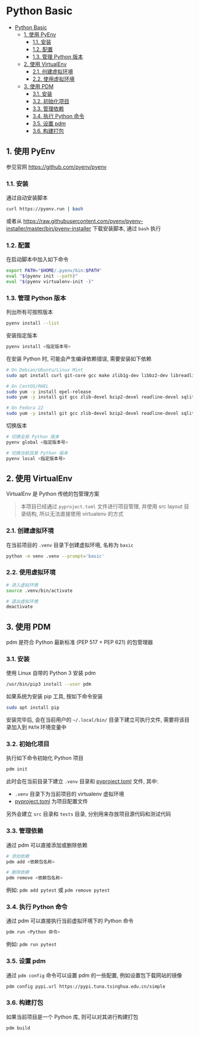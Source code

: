 # Python Basic

- [Python Basic](#python-basic)
  - [1. 使用 PyEnv](#1-使用-pyenv)
    - [1.1. 安装](#11-安装)
    - [1.2. 配置](#12-配置)
    - [1.3. 管理 Python 版本](#13-管理-python-版本)
  - [2. 使用 VirtualEnv](#2-使用-virtualenv)
    - [2.1. 创建虚拟环境](#21-创建虚拟环境)
    - [2.2. 使用虚拟环境](#22-使用虚拟环境)
  - [3. 使用 PDM](#3-使用-pdm)
    - [3.1. 安装](#31-安装)
    - [3.2. 初始化项目](#32-初始化项目)
    - [3.3. 管理依赖](#33-管理依赖)
    - [3.4. 执行 Python 命令](#34-执行-python-命令)
    - [3.5. 设置 pdm](#35-设置-pdm)
    - [3.6. 构建打包](#36-构建打包)

## 1. 使用 PyEnv

参见官网 <https://github.com/pyenv/pyenv>

### 1.1. 安装

通过自动安装脚本

```bash
curl https://pyenv.run | bash
```

或者从 <https://raw.githubusercontent.com/pyenv/pyenv-installer/master/bin/pyenv-installer> 下载安装脚本, 通过 `bash` 执行

### 1.2. 配置

在启动脚本中加入如下命令

```bash
export PATH="$HOME/.pyenv/bin:$PATH"
eval "$(pyenv init --path)"
eval "$(pyenv virtualenv-init -)"
```

### 1.3. 管理 Python 版本

列出所有可按照版本

```bash
pyenv install --list
```

安装指定版本

```bash
pyenv install <指定版本号>
```

在安装 Python 时, 可能会产生编译依赖错误, 需要安装如下依赖

```bash
# On Debian/Ubuntu/Linux Mint
sudo apt install curl git-core gcc make zlib1g-dev libbz2-dev libreadline-dev libsqlite3-dev libssl-dev

# On CentOS/RHEL
sudo yum -y install epel-release
sudo yum -y install git gcc zlib-devel bzip2-devel readline-devel sqlite-devel openssl-devel

# On Fedora 22
sudo yum -y install git gcc zlib-devel bzip2-devel readline-devel sqlite-devel openssl-devel
```

切换版本

```bash
# 切换全局 Python 版本
pyenv global <指定版本号>

# 切换当前目录 Python 版本
pyenv local <指定版本号>
```

## 2. 使用 VirtualEnv

VirtualEnv 是 Python 传统的包管理方案

> 本项目已经通过 `pyproject.toml` 文件进行项目管理, 并使用 src layout 目录结构, 所以无法直接使用 virtualenv 的方式

### 2.1. 创建虚拟环境

在当前项目的 `.venv` 目录下创建虚拟环境, 名称为 `basic`

```bash
python -m venv .venv --prompt='basic'
```

### 2.2. 使用虚拟环境

```bash
# 进入虚拟环境
source .venv/bin/activate

# 退出虚拟环境
deactivate
```

## 3. 使用 PDM

pdm 是符合 Python 最新标准 (PEP 517 + PEP 621) 的包管理器

### 3.1. 安装

使用 Linux 自带的 Python 3 安装 pdm

```bash
/usr/bin/pip3 install --user pdm
```

如果系统为安装 pip 工具, 按如下命令安装

```bash
sudo apt install pip
```

安装完毕后, 会在当前用户的 `~/.local/bin/` 目录下建立可执行文件, 需要将该目录加入到 `PATH` 环境变量中

### 3.2. 初始化项目

执行如下命令初始化 Python 项目

```bash
pdm init
```

此时会在当前目录下建立 `.venv` 目录和 [pyproject.toml](./pyproject.toml) 文件, 其中:

- `.venv` 目录下为当前项目的 virtualenv 虚拟环境
- [pyproject.toml](./pyproject.toml) 为项目配置文件

另外会建立 `src` 目录和 `tests` 目录, 分别用来存放项目源代码和测试代码

### 3.3. 管理依赖

通过 pdm 可以直接添加或删除依赖

```bash
# 添加依赖
pdm add <依赖包名称>

# 删除依赖
pdm remove <依赖包名称>
```

例如: `pdm add pytest` 或 `pdm remove pytest`

### 3.4. 执行 Python 命令

通过 pdm 可以直接执行当前虚拟环境下的 Python 命令

```bash
pdm run <Python 命令>
```

例如: `pdm run pytest`

### 3.5. 设置 pdm

通过 `pdm config` 命令可以设置 pdm 的一些配置, 例如设置包下载网站的镜像

```bash
pdm config pypi.url https://pypi.tuna.tsinghua.edu.cn/simple
```

### 3.6. 构建打包

如果当前项目是一个 Python 库, 则可以对其进行构建打包

```bash
pdm build
```
